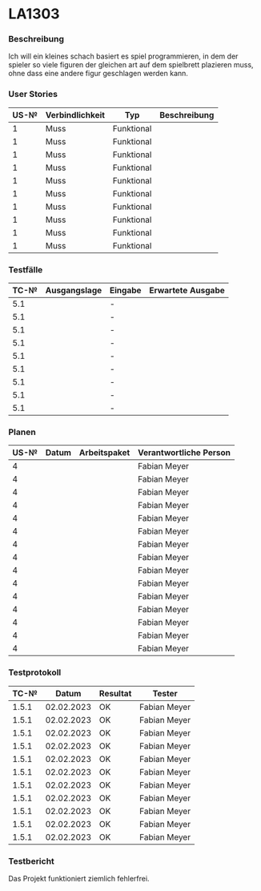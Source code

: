 # LA1303

### Beschreibung

Ich will  ein kleines schach basiert es spiel programmieren, in dem der spieler so viele figuren der gleichen art auf dem spielbrett plazieren muss, ohne dass eine andere figur geschlagen werden kann.

### User Stories

| US-№ | Verbindlichkeit | Typ        | Beschreibung                                                                                                                                                  |
| ---- | --------------- | ---------- | ------------------------------------------------------------------------------------------------------------------------------------------------------------- |
| 1    | Muss            | Funktional |                                                                                                                                                               |
| 1    | Muss            | Funktional |                                                                                                                                                               |
| 1    | Muss            | Funktional |                                                                                                                                                               |
| 1    | Muss            | Funktional |                                                                                                                                                               |
| 1    | Muss            | Funktional |                                                                                                                                                               |
| 1    | Muss            | Funktional |                                                                                                                                                               |
| 1    | Muss            | Funktional |                                                                                                                                                               |
| 1    | Muss            | Funktional |                                                                                                                                                               |
| 1    | Muss            | Funktional |                                                                                                                                                               |
| 1    | Muss            | Funktional |                                                                                                                                                               |



### Testfälle

| TC-№ | Ausgangslage             | Eingabe                          | Erwartete Ausgabe                                                         |
| ---- | ------------------------ | -------------------------------- | ------------------------------------------------------------------------- |
| 5.1  |                          | -                                |                                                                           |
| 5.1  |                          | -                                |                                                                           |
| 5.1  |                          | -                                |                                                                           |
| 5.1  |                          | -                                |                                                                           |
| 5.1  |                          | -                                |                                                                           |
| 5.1  |                          | -                                |                                                                           |
| 5.1  |                          | -                                |                                                                           |
| 5.1  |                          | -                                |                                                                           |
| 5.1  |                          | -                                |                                                                           |


### Planen

| US-№ | Datum      | Arbeitspaket                                           | Verantwortliche Person           |
| ---- | ---------- | ------------------------------------------------------ | -------------------------------- |
| 4    |            |                                                        | Fabian Meyer                     |
| 4    |            |                                                        | Fabian Meyer                     |
| 4    |            |                                                        | Fabian Meyer                     |
| 4    |            |                                                        | Fabian Meyer                     |
| 4    |            |                                                        | Fabian Meyer                     |
| 4    |            |                                                        | Fabian Meyer                     |
| 4    |            |                                                        | Fabian Meyer                     |
| 4    |            |                                                        | Fabian Meyer                     |
| 4    |            |                                                        | Fabian Meyer                     |
| 4    |            |                                                        | Fabian Meyer                     |
| 4    |            |                                                        | Fabian Meyer                     |
| 4    |            |                                                        | Fabian Meyer                     |
| 4    |            |                                                        | Fabian Meyer                     |
| 4    |            |                                                        | Fabian Meyer                     |
| 4    |            |                                                        | Fabian Meyer                     |


### Testprotokoll

| TC-№   | Datum      | Resultat | Tester        |
| ------ | ---------- | -------- | ------------- |
| 1.5.1  | 02.02.2023 | OK       | Fabian Meyer  |
| 1.5.1  | 02.02.2023 | OK       | Fabian Meyer  |
| 1.5.1  | 02.02.2023 | OK       | Fabian Meyer  |
| 1.5.1  | 02.02.2023 | OK       | Fabian Meyer  |
| 1.5.1  | 02.02.2023 | OK       | Fabian Meyer  |
| 1.5.1  | 02.02.2023 | OK       | Fabian Meyer  |
| 1.5.1  | 02.02.2023 | OK       | Fabian Meyer  |
| 1.5.1  | 02.02.2023 | OK       | Fabian Meyer  |
| 1.5.1  | 02.02.2023 | OK       | Fabian Meyer  |
| 1.5.1  | 02.02.2023 | OK       | Fabian Meyer  |
| 1.5.1  | 02.02.2023 | OK       | Fabian Meyer  |


### Testbericht

Das Projekt funktioniert ziemlich fehlerfrei.

